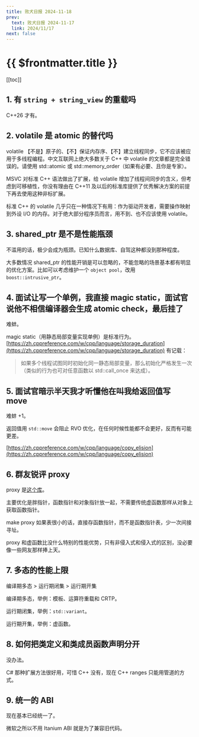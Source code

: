 ```yaml
---
title: 败犬日报 2024-11-18
prev:
  text: 败犬日报 2024-11-17
  link: 2024/11/17
next: false
---
```


# {{ $frontmatter.title }}

[[toc]]

## 1. 有 `string + string_view` 的重载吗

C++26 才有。

## 2. volatile 是 atomic 的替代吗

volatile 【不是】原子的、【不】保证内存序、【不】建立线程同步，它不应该被应用于多线程编程。中文互联网上绝大多数关于 C++ 中 volatile 的文章都是完全错误的。请使用 std::atomic 或 std::memory_order（如果有必要、且你是专家）。

MSVC 对标准 C++ 语法做出了扩展，给 volatile 增加了线程间同步的含义，但考虑到可移植性，你没有理由在 C++11 及以后的标准库提供了优秀解决方案的前提下再去使用这种非标扩展。

标准 C++ 的 volatile 几乎只在一种情况下有用：作为驱动开发者，需要操作映射到外设 I/O 的内存。对于绝大部分程序员而言，用不到、也不应该使用 volatile。

## 3. shared_ptr 是不是性能瓶颈

不滥用的话，极少会成为瓶颈。已知什么数据库、自驾这种都没到那种程度。

大多数情况 shared_ptr 的性能开销是可以忽略的，不能忽略的场景基本都有明显的优化方案。比如可以考虑维护一个 `object pool`，改用 `boost::intrusive_ptr`。

## 4. 面试让写一个单例，我直接 magic static，面试官说他不相信编译器会生成 atomic check，最后挂了

难蚌。

magic static（用静态局部变量实现单例）是标准行为。[https://zh.cppreference.com/w/cpp/language/storage_duration](https://zh.cppreference.com/w/cpp/language/storage_duration) 有记载：

> 如果多个线程试图同时初始化同一静态局部变量，那么初始化严格发生一次（类似的行为也可对任意函数以 std::call_once 来达成）。

## 5. 面试官暗示半天我才听懂他在叫我给返回值写 move

难蚌 +1。

返回值用 `std::move` 会阻止 RVO 优化，在任何时候性能都不会更好，反而有可能更差。

[https://zh.cppreference.com/w/cpp/language/copy_elision](https://zh.cppreference.com/w/cpp/language/copy_elision)

## 6. 群友锐评 proxy

proxy 是[这个库](https://github.com/microsoft/proxy)。

主要优化是胖指针，函数指针和对象指针放一起，不需要传统虚函数那样从对象上获取函数指针。

make proxy 如果表很小的话，直接存函数指针，而不是函数指针表，少一次间接寻址。

proxy 和虚函数比没什么特别的性能优势，只有非侵入式和侵入式的区别，没必要像一些网友那样捧上天。

## 7. 多态的性能上限

编译期多态 > 运行期闭集 > 运行期开集

编译期多态，举例：模板、运算符重载和 CRTP。

运行期闭集，举例：`std::variant`。

运行期开集，举例：虚函数。

## 8. 如何把类定义和类成员函数声明分开

没办法。

C# 那种扩展方法很好用，可惜 C++ 没有，现在 C++ ranges 只能用管道的方式。

## 9. 统一的 ABI

现在基本已经统一了。

微软之所以不用 Itanium ABI 就是为了兼容旧代码。
